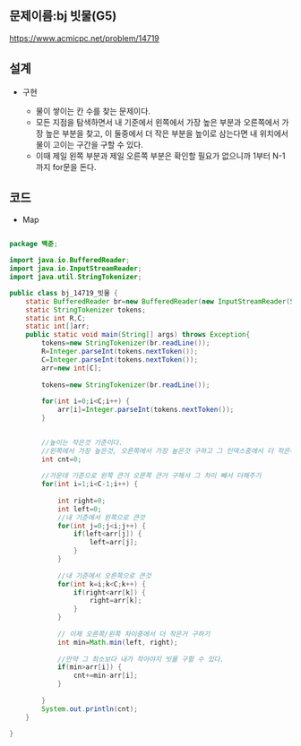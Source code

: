 <h2>문제이름:bj 빗물(G5)  </h2>

https://www.acmicpc.net/problem/14719

<h2>설계</h2>

- 구현

  - 물이 쌓이는 칸 수를 찾는 문제이다.
  - 모든 지점을 탐색하면서 내 기준에서 왼쪽에서 가장 높은 부분과 오른쪽에서 가장 높은 부분을 찾고, 이 둘중에서 더 작은 부분을 높이로 삼는다면 내 위치에서 물이 고이는 구간을 구할 수 있다.
  - 이때 제일 왼쪽 부분과 제일 오른쪽 부분은 확인할 필요가 없으니까 1부터 N-1까지 for문을 돈다.


<h2>코드</h2>

- Map

```java

package 백준;

import java.io.BufferedReader;
import java.io.InputStreamReader;
import java.util.StringTokenizer;

public class bj_14719_빗물 {
	static BufferedReader br=new BufferedReader(new InputStreamReader(System.in));
	static StringTokenizer tokens;
	static int R,C;
	static int[]arr;
	public static void main(String[] args) throws Exception{
		tokens=new StringTokenizer(br.readLine());
		R=Integer.parseInt(tokens.nextToken());
		C=Integer.parseInt(tokens.nextToken());
		arr=new int[C];
		
		tokens=new StringTokenizer(br.readLine());
		
		for(int i=0;i<C;i++) {
			arr[i]=Integer.parseInt(tokens.nextToken());
		}

		
		//높이는 작은것 기준이다.
		//왼쪽에서 가장 높은것, 오른쪽에서 가장 높은것 구하고 그 인덱스중에서 더 작은부분을 높이로 친다. 
		int cnt=0;
		
		//가운데 기준으로 왼쪽 큰거 오른쪽 큰거 구해서 그 차이 빼서 더해주기
		for(int i=1;i<C-1;i++) {
			
			int right=0;
			int left=0;
			//내 기준에서 왼쪽으로 큰것
			for(int j=0;j<i;j++) {
				if(left<arr[j]) {
					left=arr[j];
				}
			}
			
			//내 기준에서 오른쪽으로 큰것
			for(int k=i;k<C;k++) {
				if(right<arr[k]) {
					right=arr[k];
				}
			}
			
			// 이제 오른쪽/왼쪽 차이중에서 더 작은거 구하기
			int min=Math.min(left, right);
			
			//만약 그 최소보다 내가 작아야지 빗물 구할 수 있다.
			if(min>arr[i]) {
				cnt+=min-arr[i];
			}
			
		}
		System.out.println(cnt);
	}

}

```

